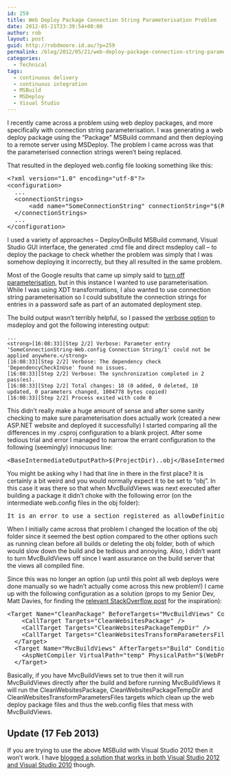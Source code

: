 ```yaml
---
id: 259
title: Web Deploy Package Connection String Parameterisation Problem
date: 2012-05-21T23:39:54+00:00
author: rob
layout: post
guid: http://robdmoore.id.au/?p=259
permalink: /blog/2012/05/21/web-deploy-package-connection-string-parameterisation-problem/
categories:
  - Technical
tags:
  - continuous delivery
  - continuous integration
  - MSBuild
  - MSDeploy
  - Visual Studio
---
```

I recently came across a problem using web deploy packages, and more specifically with connection string parameterisation. I was generating a web deploy package using the &#8220;Package&#8221; MSBuild command and then deploying to a remote server using MSDeploy. The problem I came across was that the parameterised connection strings weren&#8217;t being replaced.

That resulted in the deployed web.config file looking something like this:

<pre class="brush: xml; title: ; notranslate" title="">&lt;?xml version="1.0" encoding="utf-8"?&gt;
&lt;configuration&gt;
  ...
  &lt;connectionStrings&gt;
      &lt;add name="SomeConnectionString" connectionString="$(ReplacableToken_SomeConnectionString-Web.config Connection String_0)" /&gt;
  &lt;/connectionStrings&gt;
  ...
&lt;/configuration&gt;
</pre>

I used a variety of approaches &#8211; DeployOnBuild MSBuild command, Visual Studio GUI interface, the generated .cmd file and direct msdeploy call &#8211; to deploy the package to check whether the problem was simply that I was somehow deploying it incorrectly, but they all resulted in the same problem.

Most of the Google results that came up simply said to <a href="http://stackoverflow.com/questions/3629850/replacabletoken-when-using-web-config-transform" target="_blank">turn off parameterisation</a>, but in this instance I wanted to use parameterisation. While I was using XDT transformations, I also wanted to use connection string parameterisation so I could substitute the connection strings for entries in a password safe as part of an automated deployment step.

The build output wasn&#8217;t terribly helpful, so I passed the <a href="http://technet.microsoft.com/en-us/library/dd569089(v=ws.10).aspx" target="_blank">verbose option</a> to msdeploy and got the following interesting output:

    ...
    <strong>[16:08:33][Step 2/2] Verbose: Parameter entry 'SomeConnectionString-Web.config Connection String/1' could not be applied anywhere.</strong>
    [16:08:33][Step 2/2] Verbose: The dependency check 'DependencyCheckInUse' found no issues.
    [16:08:33][Step 2/2] Verbose: The synchronization completed in 2 pass(es).
    [16:08:33][Step 2/2] Total changes: 10 (0 added, 0 deleted, 10 updated, 0 parameters changed, 1004778 bytes copied)
    [16:08:33][Step 2/2] Process exited with code 0
    

This didn&#8217;t really make a huge amount of sense and after some sanity checking to make sure parameterisation does actually work (created a new ASP.NET website and deployed it successfully) I started comparing all the differences in my .csproj configuration to a blank project. After some tedious trial and error I managed to narrow the errant configuration to the following (seemingly) innocuous line:

<pre class="brush: xml; title: ; notranslate" title="">&lt;BaseIntermediateOutputPath&gt;$(ProjectDir)..obj&lt;/BaseIntermediateOutputPath&gt;
</pre>

You might be asking why I had that line in there in the first place? It is certainly a bit weird and you would normally expect it to be set to &#8220;obj&#8221;. In this case it was there so that when MvcBuildViews was next executed after building a package it didn&#8217;t choke with the following error (on the intermediate web.config files in the obj folder):

<pre>It is an error to use a section registered as allowDefinition='MachineToApplication' beyond application level.  This error can be caused by a virtual directory not being configured as an application in IIS.</pre>

When I initially came across that problem I changed the location of the obj folder since it seemed the best option compared to the other options such as running clean before all builds or deleting the obj folder, both of which would slow down the build and be tedious and annoying. Also, I didn&#8217;t want to turn MvcBuildViews off since I want assurance on the build server that the views all compiled fine.

Since this was no longer an option (up until this point all web deploys were done manually so we hadn&#8217;t actually come across this new problem!) I came up with the following configuration as a solution (props to my Senior Dev, Matt Davies, for finding the <a href="http://stackoverflow.com/a/5585393" target="_blank">relevant StackOverflow post</a> for the inspiration):

<pre class="brush: xml; title: ; notranslate" title="">&lt;Target Name="CleanPackage" BeforeTargets="MvcBuildViews" Condition="'$(MvcBuildViews)'=='true'"&gt;
    &lt;CallTarget Targets="CleanWebsitesPackage" /&gt;
    &lt;CallTarget Targets="CleanWebsitesPackageTempDir" /&gt;
    &lt;CallTarget Targets="CleanWebsitesTransformParametersFiles" /&gt;
  &lt;/Target&gt;
  &lt;Target Name="MvcBuildViews" AfterTargets="Build" Condition="'$(MvcBuildViews)'=='true'"&gt;
    &lt;AspNetCompiler VirtualPath="temp" PhysicalPath="$(WebProjectOutputDir)" /&gt;
  &lt;/Target&gt;
</pre>

Basically, if you have MvcBuildViews set to true then it will run MvcBuildViews directly after the build and before running MvcBuildViews it will run the CleanWebsitesPackage, CleanWebsitesPackageTempDir and CleanWebsitesTransformParametersFiles targets which clean up the web deploy package files and thus the web.config files that mess with MvcBuildViews.

## Update (17 Feb 2013)

If you are trying to use the above MSBuild with Visual Studio 2012 then it won&#8217;t work. I have [blogged a solution that works in both Visual Studio 2012 and Visual Studio 2010](http://robdmoore.id.au/blog/2013/02/17/running-aspnetcompiler-after-creating-web-deploy-package-using-visualstudio-2012-with-round-tripping-to-2010/ "Running AspNetCompiler after creating web deploy package using VisualStudio 2012 with round-tripping to 2010") though.